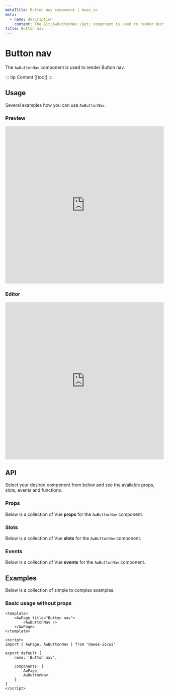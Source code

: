 ```yaml
---
metaTitle: Button nav сomponent | Awes.io
meta:
  - name: description
    content: The &lt;AwButtonNav /&gt; component is used to render Button nav - UI Vue component for Awes.io.
title: Button nav
---
```

# Button nav

The `AwButtonNav` component is used to render Button nav.

::: tip Content
[[toc]]
:::

## Usage
Several examples how you can use `AwButtonNav`.

### Preview
<iframe
     src='https://codesandbox.io/embed/github/awes-io/client/tree/master/examples/basic-ui?autoresize=1&fontsize=14&hidenavigation=1&initialpath=%2Faw-button-nav&module=%2Fpages%2Faw-button-nav.vue&theme=dark&view=preview'
     style='width:100%; height:500px; border:0; border-radius: 4px; overflow:hidden;'
     title='basic-ui'
     allow='geolocation; microphone; camera; midi; vr; accelerometer; gyroscope; payment; ambient-light-sensor; encrypted-media; usb'
     sandbox='allow-modals allow-forms allow-popups allow-scripts allow-same-origin'
   ></iframe>

### Editor
<iframe
     src='https://codesandbox.io/embed/github/awes-io/client/tree/master/examples/basic-ui?autoresize=1&fontsize=14&hidenavigation=1&initialpath=%2Faw-button-nav&module=%2Fpages%2Faw-button-nav.vue&theme=dark&view=editor'
     style='width:100%; height:500px; border:0; border-radius: 4px; overflow:hidden;'
     title='basic-ui'
     allow='geolocation; microphone; camera; midi; vr; accelerometer; gyroscope; payment; ambient-light-sensor; encrypted-media; usb'
     sandbox='allow-modals allow-forms allow-popups allow-scripts allow-same-origin'
   ></iframe>

## API
Select your desired component from below and see the available props, slots, events and functions.

### Props
Below is a collection of Vue **props** for the `AwButtonNav` component.
<!-- @vuese:AwButtonNav:props:start -->

<!-- @vuese:AwButtonNav:props:end -->

### Slots
Below is a collection of Vue **slots** for the `AwButtonNav` component.
<!-- @vuese:AwButtonNav:slots:start -->

<!-- @vuese:AwButtonNav:slots:end -->

### Events
Below is a collection of Vue **events** for the `AwButtonNav` component.
<!-- @vuese:AwButtonNav:events:start -->

<!-- @vuese:AwButtonNav:events:end -->
## Examples
Below is a collection of simple to complex examples.

### Basic usage without props
```vue
<template>
    <AwPage title="Button nav">
        <AwButtonNav />
    </AwPage>
</template>

<script>
import { AwPage, AwButtonNav } from '@awes-io/ui'

export default {
    name: 'Button nav',

    components: {
        AwPage,
        AwButtonNav
    }
}
</script>

```


